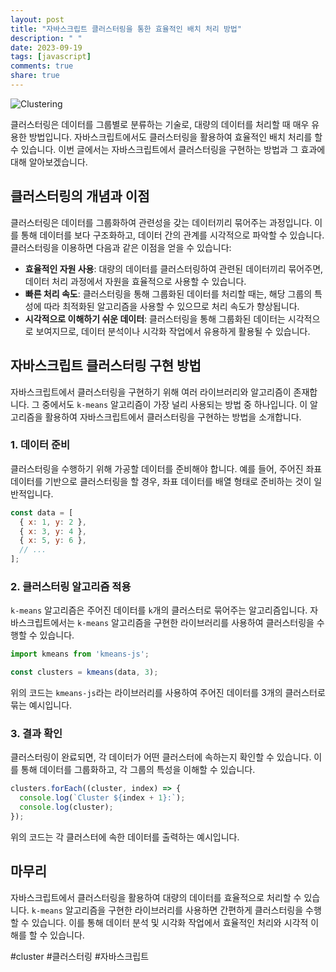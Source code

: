 ```yaml
---
layout: post
title: "자바스크립트 클러스터링을 통한 효율적인 배치 처리 방법"
description: " "
date: 2023-09-19
tags: [javascript]
comments: true
share: true
---
```


![Clustering](https://example.com/clustering.jpg)

클러스터링은 데이터를 그룹별로 분류하는 기술로, 대량의 데이터를 처리할 때 매우 유용한 방법입니다. 자바스크립트에서도 클러스터링을 활용하여 효율적인 배치 처리를 할 수 있습니다. 이번 글에서는 자바스크립트에서 클러스터링을 구현하는 방법과 그 효과에 대해 알아보겠습니다.

## 클러스터링의 개념과 이점

클러스터링은 데이터를 그룹화하여 관련성을 갖는 데이터끼리 묶어주는 과정입니다. 이를 통해 데이터를 보다 구조화하고, 데이터 간의 관계를 시각적으로 파악할 수 있습니다. 클러스터링을 이용하면 다음과 같은 이점을 얻을 수 있습니다:

- **효율적인 자원 사용**: 대량의 데이터를 클러스터링하여 관련된 데이터끼리 묶어주면, 데이터 처리 과정에서 자원을 효율적으로 사용할 수 있습니다.
- **빠른 처리 속도**: 클러스터링을 통해 그룹화된 데이터를 처리할 때는, 해당 그룹의 특성에 따라 최적화된 알고리즘을 사용할 수 있으므로 처리 속도가 향상됩니다.
- **시각적으로 이해하기 쉬운 데이터**: 클러스터링을 통해 그룹화된 데이터는 시각적으로 보여지므로, 데이터 분석이나 시각화 작업에서 유용하게 활용될 수 있습니다.

## 자바스크립트 클러스터링 구현 방법

자바스크립트에서 클러스터링을 구현하기 위해 여러 라이브러리와 알고리즘이 존재합니다. 그 중에서도 `k-means` 알고리즘이 가장 널리 사용되는 방법 중 하나입니다. 이 알고리즘을 활용하여 자바스크립트에서 클러스터링을 구현하는 방법을 소개합니다.

### 1. 데이터 준비

클러스터링을 수행하기 위해 가공할 데이터를 준비해야 합니다. 예를 들어, 주어진 좌표 데이터를 기반으로 클러스터링을 할 경우, 좌표 데이터를 배열 형태로 준비하는 것이 일반적입니다.

```javascript
const data = [
  { x: 1, y: 2 },
  { x: 3, y: 4 },
  { x: 5, y: 6 },
  // ...
];
```

### 2. 클러스터링 알고리즘 적용

`k-means` 알고리즘은 주어진 데이터를 `k`개의 클러스터로 묶어주는 알고리즘입니다. 자바스크립트에서는 `k-means` 알고리즘을 구현한 라이브러리를 사용하여 클러스터링을 수행할 수 있습니다. 

```javascript
import kmeans from 'kmeans-js';

const clusters = kmeans(data, 3);
```

위의 코드는 `kmeans-js`라는 라이브러리를 사용하여 주어진 데이터를 3개의 클러스터로 묶는 예시입니다.

### 3. 결과 확인

클러스터링이 완료되면, 각 데이터가 어떤 클러스터에 속하는지 확인할 수 있습니다. 이를 통해 데이터를 그룹화하고, 각 그룹의 특성을 이해할 수 있습니다.

```javascript
clusters.forEach((cluster, index) => {
  console.log(`Cluster ${index + 1}:`);
  console.log(cluster);
});
```

위의 코드는 각 클러스터에 속한 데이터를 출력하는 예시입니다.

## 마무리

자바스크립트에서 클러스터링을 활용하여 대량의 데이터를 효율적으로 처리할 수 있습니다. `k-means` 알고리즘을 구현한 라이브러리를 사용하면 간편하게 클러스터링을 수행할 수 있습니다. 이를 통해 데이터 분석 및 시각화 작업에서 효율적인 처리와 시각적 이해를 할 수 있습니다.

#cluster #클러스터링 #자바스크립트